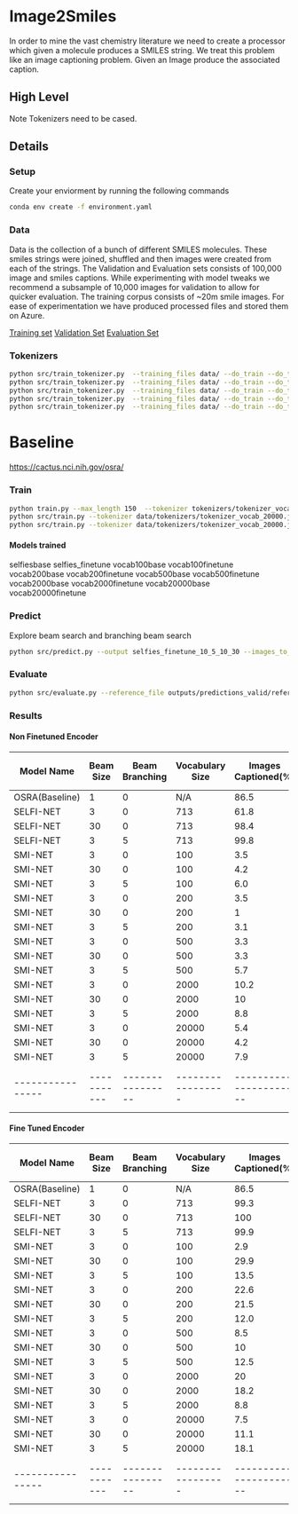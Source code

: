 # Image2Smiles
In order to mine the vast chemistry literature we need to create a processor which given a molecule produces a SMILES string. 
We treat this problem like an image captioning problem. Given an Image produce the associated caption. 

## High Level
Note Tokenizers need to be cased. 
## Details
### Setup
Create your enviorment by running the following commands

```bash
conda env create -f environment.yaml
```

### Data
Data is the collection of a bunch of different SMILES molecules. These smiles strings were joined, shuffled and then images were created from each of the strings. The Validation and Evaluation sets consists of 100,000 image and smiles captions. While experimenting with model tweaks we recommend a subsample of 10,000 images for validation to allow for quicker evaluation. The training corpus consists of ~20m smile images. For ease of experimentation we have produced processed files and stored them on Azure. 

[Training set]()
[Validation Set]()
[Evaluation Set]()

### Tokenizers
```bash
python src/train_tokenizer.py  --training_files data/ --do_train --do_test --tokenizer_name tokenizer_vocab_20000.json --vocab_size 20000 --min_frequency 2
python src/train_tokenizer.py  --training_files data/ --do_train --do_test --tokenizer_name tokenizer_vocab_2000.json --vocab_size 2000 --min_frequency 2
python src/train_tokenizer.py  --training_files data/ --do_train --do_test --tokenizer_name tokenizer_vocab_500.json --vocab_size 500 --min_frequency 2
python src/train_tokenizer.py  --training_files data/ --do_train --do_test --tokenizer_name tokenizer_vocab_200.json --vocab_size 200 --min_frequency 2
python src/train_tokenizer.py  --training_files data/ --do_train --do_test --tokenizer_name tokenizer_vocab_100.json --vocab_size 100 --min_frequency 2
```


# Baseline
https://cactus.nci.nih.gov/osra/

### Train 
```bash
python train.py --max_length 150  --tokenizer tokenizers/tokenizer_vocab_100.json  --captions_prefix vocab100 --data_dir data/ --epochs 1 --num_workers 8 --batch_size 64 --dropout 0.5  --embedding_dim 512  --decoder_dim 512 --encoder_dim 2048 --encoder_lr 1e-4 --decoder_lr 4e-4 --encoder_type RESNET101 --decoder_type LSTM+Attention --model_path models/vocab100 --cuda --cuda_device cuda:0
python src/train.py --tokenizer data/tokenizers/tokenizer_vocab_20000.json  --captions_prefix vocab20000 --data_dir data --epochs 1 --num_workers 16 --batch_size 48 --model_path models/vocab20000_ --cuda --cuda_device cuda:3
python src/train.py --tokenizer data/tokenizers/tokenizer_vocab_20000.json  --captions_prefix vocab20000 --data_dir data --epochs 1 --num_workers 16 --batch_size 48 --model_path models/vocab20000_finetune_ --cuda --cuda_device cuda:3 --fine_tune

```

#### Models trained
selfiesbase
selfies_finetune
vocab100base
vocab100finetune
vocab200base
vocab200finetune
vocab500base
vocab500finetune
vocab2000base
vocab2000finetune
vocab20000base
vocab20000finetune
### Predict
Explore beam search and branching beam search
```bash
python src/predict.py --output selfies_finetune_10_5_10_30 --images_to_predict outputs/predictions_valid/targets.txt --directory_path data/tmp/validation_images/ --use_selfies --cuda --model_path models/done/selfiesfinetune --branch_rounds 10 --branch_factor 5 --branches_to_expand 10 --beam_size 30 --cuda_device cuda:2
```

### Evaluate
```bash
python src/evaluate.py --reference_file outputs/predictions_valid/references.txt  --candidate_file outputs/predictions_valid/vocab200_fine_tune_beam_30 --tokenizer data/tokenizers/tokenizer_vocab_200.json --output_file outputs/eval_results_valid/vocab200_fine_tune_beam30_eval_results.txt
```
### Results

#### Non Finetuned Encoder

| Model Name     | Beam Size | Beam Branching | Vocabulary Size | Images Captioned(\%) | Valid SMILES (\%) | Levenshtein Distance | BLEU-1 | MACCS Similatiry | Path Similarity | Morgan Similarity | Image Reconstruction |
|----------------|-----------|----------------|-----------------|----------------------|-------------------|----------------------|--------|------------------|-----------------|-------------------|----------------------|
| OSRA(Baseline) | 1         | 0              | N/A             | 86.5                 | 65.2              | 30.841               | 0.0533 | 0.3849           | 0.2835          | 0.286             | 9.0777               |
| SELFI-NET      | 3         | 0              | 713             | 61.8                 | 61.9              | 53.02                | 0.0289 | 0.1526           | 0.0954          | 0.0451            | 9.5457               |
| SELFI-NET      | 30        | 0              | 713             | 98.4                 | 93.4              | 47.0                 | 0.0421 | 0.2075           | 0.1044          | 0.057             | 9.4969               |
| SELFI-NET      | 3         | 5              | 713             | 99.8                 | 99.9              | 55.06                | 0.0425 | 0.2449           | 0.1304          | 0.069             | 9.5255               |
| SMI-NET        | 3         | 0              | 100             | 3.5                  | 3.6               | 42.381               | 0.0128 | 0.0073           | 0.0061          | 0.0028            | 9.7297               |
| SMI-NET        | 30        | 0              | 100             | 4.2                  | 4.3               | 42.346               | 0.0115 | 0.0052           | 0.0016          | 0.0021            | 9.3643               |
| SMI-NET        | 3         | 5              | 100             | 6.0                  | 6.0               | 42.136               | 0.0119 | 0.0072           | 0.0019          | 0.0029            | 9.5126               |
| SMI-NET        | 3         | 0              | 200             | 3.5                  | 3.5               | 42.379               | 0.0073 | 0.006            | 0.0056          | 0.0022            | 9.6775               |
| SMI-NET        | 30        | 0              | 200             | 1                    | 1                 | 42.397               | 0.006  | 0.0018           | 0.0014          | 0.0008            | 9.5883               |
| SMI-NET        | 3         | 5              | 200             | 3.1                  | 3                 | 42.269               | 0.0062 | 0.0037           | 0.001           | 0.002             | 9.4938               |
| SMI-NET        | 3         | 0              | 500             | 3.3                  | 3.3               | 42.267               | 0.0071 | 0.0068           | 0.0057          | 0.0032            | 9.6521               |
| SMI-NET        | 30        | 0              | 500             | 3.3                  | 3.3               | 42.267               | 0.0071 | 0.0068           | 0.0057          | 0.0032            | 9.6521               |
| SMI-NET        | 3         | 5              | 500             | 5.7                  | 5.7               | 42.225               | 0.0064 | 0.0064           | 0.0016          | 0.0032            | 9.5274               |
| SMI-NET        | 3         | 0              | 2000            | 10.2                 | 10.2              | 40.956               | 0.0049 | 0.0515           | 0.027           | 0.0241            | 9.4772               |
| SMI-NET        | 30        | 0              | 2000            | 10                   | 10                | 41.3                 | 0.0036 | 0.0416           | 0.0201          | 0.0196            | 9.4044               |
| SMI-NET        | 3         | 5              | 2000            | 8.8                  | 8.8               | 41.733               | 0.0029 | 0.0216           | 0.0084          | 0.0088            | 9.4106               |
| SMI-NET        | 3         | 0              | 20000           | 5.4                  | 5.4               | 42.187               | 0.0024 | 0.0092           | 0.0074          | 0.0042            | 9.6335               |
| SMI-NET        | 30        | 0              | 20000           | 4.2                  | 4.2               | 42.215               | 0.0011 | 0.0058           | 0.002           | 0.0026            | 9.5251               |
| SMI-NET        | 3         | 5              | 20000           | 7.9                  | 7.9               | 42.074               | 0.0016 | 0.0105           | 0.0024          | 0.0043            | 9.4702               |
|----------------|-----------|----------------|-----------------|----------------------|-------------------|----------------------|--------|------------------|-----------------|-------------------|----------------------|

#### Fine Tuned Encoder

| Model Name     | Beam Size | Beam Branching | Vocabulary Size | Images Captioned(\%) | Valid SMILES (\%) | Levenshtein Distance | BLEU-1 | MACCS Similatiry | Path Similarity | Morgan Similarity | Image Reconstruction |
|----------------|-----------|----------------|-----------------|----------------------|-------------------|----------------------|--------|------------------|-----------------|-------------------|----------------------|
| OSRA(Baseline) | 1         | 0              | N/A             | 86.5                 | 65.2              | 30.841               | 0.0533 | 0.3849           | 0.2835          | 0.286             | 9.0777               |
| SELFI-NET      | 3         | 0              | 713             | 99.3                 | 99.4              | 33.636               | 0.0549 | 0.418            | 0.2309          | 0.1328            | 9.5994               |
| SELFI-NET      | 30        | 0              | 713             | 100                  | 71.3              | 35.751               | 0.0501 | 0.228            | 0.1115          | 0.062             | 9.5994               |
| SELFI-NET      | 3         | 5              | 713             | 99.9                 | 97.8              | 34.072               | 0.048  | 0.308            | 0.1498          | 0.0854            | 9.4851               |
| SMI-NET        | 3         | 0              | 100             | 2.9                  | 2.9               | 38.229               | 0.024  | 0.1551           | 0.0773          | 0.073             | 9.5184               |
| SMI-NET        | 30        | 0              | 100             | 29.9                 | 29.9              | 38.482               | 0.0225 | 0.1475           | 0.0733          | 0.0693            | 9.491                |
| SMI-NET        | 3         | 5              | 100             | 13.5                 | 13.5              | 41.236               | 0.0141 | 0.0444           | 0.0175          | 0.0207            | 9.372                |
| SMI-NET        | 3         | 0              | 200             | 22.6                 | 22.6              | 39.089               | 0.0172 | 0.0172           | 0.0568          | 0.0501            | 9.4919               |
| SMI-NET        | 30        | 0              | 200             | 21.5                 | 21.5              | 39.544               | 0.0148 | 0.1015           | 0.0473          | 0.0455            | 9.4374               |
| SMI-NET        | 3         | 5              | 200             | 12.0                 | 12.0              | 41.519               | 0.0086 | 0.0349           | 0.013           | 0.0139            | 9.374                |
| SMI-NET        | 3         | 0              | 500             | 8.5                  | 8.5               | 41.423               | 0.0097 | 0.0385           | 0.0183          | 0.0162            | 9.4737               |
| SMI-NET        | 30        | 0              | 500             | 10                   | 10                | 41.53                | 0.0085 | 0.0355           | 0.014           | 0.0152            | 9.4144               |
| SMI-NET        | 3         | 5              | 500             | 12.5                 | 12.5              | 41.677               | 0.0079 | 0.0311           | 0.0084          | 0.0114            | 9.3872               |
| SMI-NET        | 3         | 0              | 2000            | 20                   | 20                | 39.955               | 0.0115 | 0.0787           | 0.0393          | 0.0285            | 9.5625               |
| SMI-NET        | 30        | 0              | 2000            | 18.2                 | 18.2              | 40.215               | 0.0094 | 0.068            | 0.0323          | 0.0255            | 9.5258               |
| SMI-NET        | 3         | 5              | 2000            | 8.8                  | 8.8               | 41.733               | 0.0029 | 0.0216           | 0.0084          | 0.0088            | 9.4106               |
| SMI-NET        | 3         | 0              | 20000           | 7.5                  | 7.5               | 41.563               | 0.0037 | 0.0317           | 0.0159          | 0.0118            | 9.5906               |
| SMI-NET        | 30        | 0              | 20000           | 11.1                 | 11.1              | 41.735               | 0.0023 | 0.0287           | 0.011           | 0.0113            | 9.4111               |
| SMI-NET        | 3         | 5              | 20000           | 18.1                 | 18.0              | 41.406               | 0.0042 | 0.0412           | 0.0121          | 0.0139            | 9.4855               |
|----------------|-----------|----------------|-----------------|----------------------|-------------------|----------------------|--------|------------------|-----------------|-------------------|----------------------|
